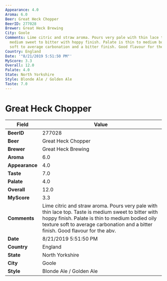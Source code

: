 ```yaml
---
Appearance: 4.0
Aroma: 6.0
Beer: Great Heck Chopper
BeerID: 277028
Brewer: Great Heck Brewing
City: Goole
Comments: Lime citric and straw aroma. Pours very pale with thin lace top. Taste is
  medium sweet to bitter with hoppy finish. Palate is thin to medium bodied oily texture
  soft to average carbonation and a bitter finish. Good flavour for the abv.
Country: England
Date: '"8/21/2019 5:51:50 PM"'
MyScore: 3.3
Overall: 12.0
Palate: 4.0
State: North Yorkshire
Style: Blonde Ale / Golden Ale
Taste: 7.0
---
```


# Great Heck Chopper

| Field         | Value |
|---------------|-------|
| **BeerID** | 277028 |
| **Beer** | Great Heck Chopper |
| **Brewer** | Great Heck Brewing |
| **Aroma** | 6.0 |
| **Appearance** | 4.0 |
| **Taste** | 7.0 |
| **Palate** | 4.0 |
| **Overall** | 12.0 |
| **MyScore** | 3.3 |
| **Comments** | Lime citric and straw aroma. Pours very pale with thin lace top. Taste is medium sweet to bitter with hoppy finish. Palate is thin to medium bodied oily texture soft to average carbonation and a bitter finish. Good flavour for the abv. |
| **Date** | 8/21/2019 5:51:50 PM |
| **Country** | England |
| **State** | North Yorkshire |
| **City** | Goole |
| **Style** | Blonde Ale / Golden Ale |
